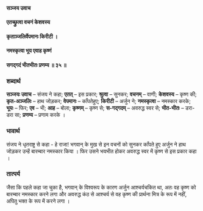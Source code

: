 #### सञ्जय उवाच
#### एतच्छ्रुत्वा वचनं केशवस्य
#### कृताञ्जलिर्वेपमानः किरीटी ।
#### नमस्कृत्वा भूय एवाह कृष्णं
#### सगद्गदं भीतभीतः प्रणम्य ॥ ३५ ॥

### शब्दार्थ

**सञ्जयः उवाच** – संजय ने कहा; **एतत्** – इस प्रकार; **श्रुत्वा** – सुनकर; **वचनम्** – वाणी; **केशवस्य** – कृष्ण की; **कृत-अञ्जलिः** – हाथ जोड़कर; **वेपमानः** – काँपतेहुए; **किरीटी** – अर्जुन ने; **नमस्कृत्वा** – नमस्कार करके; **भूयः** – फिर; **एव** – भी; **आह** – बोला; **कृष्णम्** – कृष्ण से; **स-गद्गदम्** – अवरुद्ध स्वर से; **भीत-भीतः** – डरा-डरा सा; **प्रणम्य** – प्रणाम करके ।

### भावार्थ

संजय ने धृतराष्ट्र से कहा - हे राजा! भगवान् के मुख से इन वचनों को सुनकर काँपते हुए अर्जुन ने हाथ जोड़कर उन्हें बारम्बार नमस्कार किया । फिर उसने भयभीत होकर अवरुद्ध स्वर में कृष्ण से इस प्रकार कहा ।

### तात्पर्य

जैसा कि पहले कहा जा चुका है, भगवान् के विश्वरूप के कारण अर्जुन आश्चर्यचकित था, अतः वह कृष्ण को बारम्बार नमस्कार करने लगा और अवरुद्ध कंठ से आश्चर्य से वह कृष्ण की प्रार्थना मित्र के रूप में नहीं, अपितु भक्त के रूप में करने लगा ।
